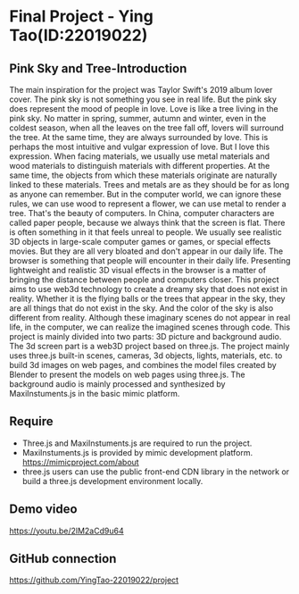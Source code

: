 # Final Project - Ying Tao(ID:22019022)
## Pink Sky and Tree-Introduction
The main inspiration for the project was Taylor Swift's 2019 album lover cover. The pink sky is not something you see in real life. But the pink sky does represent the mood of people in love. Love is like a tree living in the pink sky. No matter in spring, summer, autumn and winter, even in the coldest season, when all the leaves on the tree fall off, lovers will surround the tree. At the same time, they are always surrounded by love. This is perhaps the most intuitive and vulgar expression of love. But I love this expression.
When facing materials, we usually use metal materials and wood materials to distinguish materials with different properties. At the same time, the objects from which these materials originate are naturally linked to these materials. Trees and metals are as they should be for as long as anyone can remember. But in the computer world, we can ignore these rules, we can use wood to represent a flower, we can use metal to render a tree. That's the beauty of computers.
In China, computer characters are called paper people, because we always think that the screen is flat. There is often something in it that feels unreal to people. We usually see realistic 3D objects in large-scale computer games or games, or special effects movies. But they are all very bloated and don't appear in our daily life. The browser is something that people will encounter in their daily life. Presenting lightweight and realistic 3D visual effects in the browser is a matter of bringing the distance between people and computers closer.
This project aims to use web3d technology to create a dreamy sky that does not exist in reality. Whether it is the flying balls or the trees that appear in the sky, they are all things that do not exist in the sky. And the color of the sky is also different from reality. Although these imaginary scenes do not appear in real life, in the computer, we can realize the imagined scenes through code.
This project is mainly divided into two parts: 3D picture and background audio. The 3d screen part is a web3D project based on three.js. The project mainly uses three.js built-in scenes, cameras, 3d objects, lights, materials, etc. to build 3d images on web pages, and combines the model files created by Blender to present the models on web pages using three.js. The background audio is mainly processed and synthesized by MaxiInstuments.js in the basic mimic platform.

## Require
* Three.js and MaxiInstuments.js are required to run the project. 
* MaxiInstuments.js is provided by mimic development platform. https://mimicproject.com/about
* three.js users can use the public front-end CDN library in the network or build a three.js development environment locally.

## Demo video
https://youtu.be/2lM2aCd9u64

## GitHub connection
https://github.com/YingTao-22019022/project
